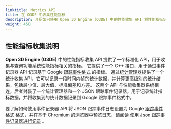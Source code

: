 ```yaml
---
linktitle: Metrics API
title: 在 O3DE 中收集性能指标
description: 介绍如何使用 Open 3D Engine (O3DE) 中的性能收集 API 将性能指标记录为 JSON 格式
weight: 450
---
```

## 性能指标收集说明
**Open 3D Engine (O3DE)** 中的性能指标收集 API 提供了一个标准化 API，用于收集与查询功能系统性能指标相关的指标。
它提供了一个 C++ 接口，用于通过事件记录器 API 记录基于 Google [跟踪事件格式](https://docs.google.com/document/d/1CvAClvFfyA5R-PhYUmn5OOQtYMH4h6I0nSsKchNAySU/preview#) 的指标。
通过[统计管理器](https://github.com/o3de/o3de/blob/development/Code/Framework/AzCore/AzCore/Statistics/StatisticsManager.h)提供了一个统计收集 API，它可以记录一段时间内帧的统计数据，并计算更高级别的统计结果，包括最小值、最大值、标准偏差和方差。
这两个 API 与性能收集器系统相连，后者封装了一个统计管理器和一个 JSON 跟踪事件记录器，用于记录统计指标数据，并将收集到的统计数据记录到 Google 跟踪事件格式中。

要了解如何使用事件记录器 API 将 JSON 跟踪事件日志设置为 Google [跟踪事件格式](https://docs.google.com/document/d/1CvAClvFfyA5R-PhYUmn5OOQtYMH4h6I0nSsKchNAySU/preview#)  格式，并在基于 Chromium 的浏览器中预览日志，请阅读 [使用 Json 跟踪事件记录器进行记录](./trace-event-logger.md) 。
